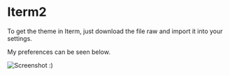 # Iterm2

To get the theme in Iterm, just download the file raw and import it into your settings.

My preferences can be seen below.

![Screenshot :)](https://github.com/pineapplegiant/spaceduck-theme/blob/master/colorTheme.png "Color pallette ")


